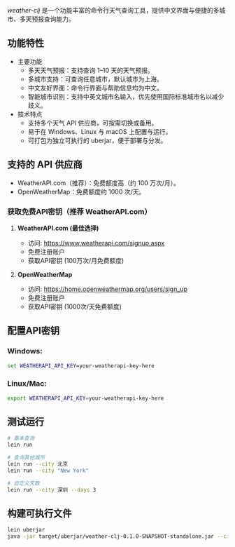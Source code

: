 *weather-clj* 是一个功能丰富的命令行天气查询工具，提供中文界面与便捷的多城市、多天预报查询能力。

## 功能特性
- 主要功能
   - 多天天气预报：支持查询 1–10 天的天气预报。
   - 多城市支持：可查询任意城市，默认城市为上海。
   - 中文友好界面：命令行界面与帮助信息均为中文。
   - 智能城市识别：支持中英文城市名输入，优先使用国际标准城市名以减少歧义。
- 技术特点
   - 支持多个天气 API 供应商，可按需切换或备用。
   - 易于在 Windows、Linux 与 macOS 上配置与运行。
   - 可打包为独立可执行的 uberjar，便于部署与分发。

## 支持的 API 供应商
- WeatherAPI.com（推荐）：免费额度高（约 100 万次/月）。
- OpenWeatherMap：免费额度约 1000 次/天。

### 获取免费API密钥（推荐 WeatherAPI.com）

1. **WeatherAPI.com (最佳选择)**
   - 访问: https://www.weatherapi.com/signup.aspx
   - 免费注册账户
   - 获取API密钥 (100万次/月免费额度)

2. **OpenWeatherMap**
   - 访问: https://home.openweathermap.org/users/sign_up
   - 免费注册账户
   - 获取API密钥 (1000次/天免费额度)

## 配置API密钥

### Windows:
```cmd
set WEATHERAPI_API_KEY=your-weatherapi-key-here
```

### Linux/Mac:
```bash
export WEATHERAPI_API_KEY=your-weatherapi-key-here
```

## 测试运行

```bash
# 基本查询
lein run

# 查询其他城市
lein run --city 北京
lein run --city "New York"

# 自定义天数
lein run --city 深圳 --days 3
```

## 构建可执行文件

```bash
lein uberjar
java -jar target/uberjar/weather-clj-0.1.0-SNAPSHOT-standalone.jar --city 上海
```

